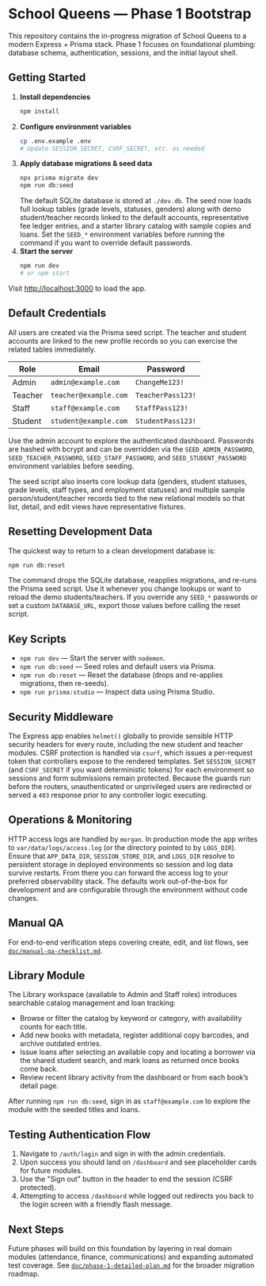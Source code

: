 # School Queens — Phase 1 Bootstrap

This repository contains the in-progress migration of School Queens to a modern Express + Prisma stack.
Phase 1 focuses on foundational plumbing: database schema, authentication, sessions, and the initial
layout shell.

## Getting Started

1. **Install dependencies**
   ```bash
   npm install
   ```
2. **Configure environment variables**
   ```bash
   cp .env.example .env
   # Update SESSION_SECRET, CSRF_SECRET, etc. as needed
   ```
3. **Apply database migrations & seed data**
   ```bash
   npx prisma migrate dev
   npm run db:seed
   ```
   The default SQLite database is stored at `./dev.db`. The seed now loads full lookup tables (grade levels, statuses, genders)
   along with demo student/teacher records linked to the default accounts, representative fee ledger entries, and a starter
   library catalog with sample copies and loans. Set the `SEED_*` environment variables before running the command if you want
   to override default passwords.
4. **Start the server**
   ```bash
   npm run dev
   # or npm start
   ```

Visit [http://localhost:3000](http://localhost:3000) to load the app.

## Default Credentials

All users are created via the Prisma seed script. The teacher and student accounts are linked to the new profile records so you
can exercise the related tables immediately.

| Role    | Email                 | Password         |
|---------|-----------------------|------------------|
| Admin   | `admin@example.com`   | `ChangeMe123!`   |
| Teacher | `teacher@example.com` | `TeacherPass123!`|
| Staff   | `staff@example.com`   | `StaffPass123!`  |
| Student | `student@example.com` | `StudentPass123!`|

Use the admin account to explore the authenticated dashboard. Passwords are hashed with bcrypt and
can be overridden via the `SEED_ADMIN_PASSWORD`, `SEED_TEACHER_PASSWORD`, `SEED_STAFF_PASSWORD`, and `SEED_STUDENT_PASSWORD`
environment variables before seeding.

The seed script also inserts core lookup data (genders, student statuses, grade levels, staff types, and employment statuses) and
multiple sample person/student/teacher records tied to the new relational models so that list, detail, and edit views have
representative fixtures.

## Resetting Development Data

The quickest way to return to a clean development database is:

```bash
npm run db:reset
```

The command drops the SQLite database, reapplies migrations, and re-runs the Prisma seed script. Use it whenever you change
lookups or want to reload the demo students/teachers. If you override any `SEED_*` passwords or set a custom
`DATABASE_URL`, export those values before calling the reset script.

## Key Scripts

- `npm run dev` — Start the server with `nodemon`.
- `npm run db:seed` — Seed roles and default users via Prisma.
- `npm run db:reset` — Reset the database (drops and re-applies migrations, then re-seeds).
- `npm run prisma:studio` — Inspect data using Prisma Studio.

## Security Middleware

The Express app enables `helmet()` globally to provide sensible HTTP security headers for every route, including the new
student and teacher modules. CSRF protection is handled via `csurf`, which issues a per-request token that controllers
expose to the rendered templates. Set `SESSION_SECRET` (and `CSRF_SECRET` if you want deterministic tokens) for each
environment so sessions and form submissions remain protected. Because the guards run before the routers, unauthenticated
or unprivileged users are redirected or served a `403` response prior to any controller logic executing.

## Operations & Monitoring

HTTP access logs are handled by `morgan`. In production mode the app writes to `var/data/logs/access.log` (or the directory
pointed to by `LOGS_DIR`). Ensure that `APP_DATA_DIR`, `SESSION_STORE_DIR`, and `LOGS_DIR` resolve to persistent storage in
deployed environments so session and log data survive restarts. From there you can forward the access log to your preferred
observability stack. The defaults work out-of-the-box for development and are configurable through the environment without
code changes.

## Manual QA

For end-to-end verification steps covering create, edit, and list flows, see [`doc/manual-qa-checklist.md`](doc/manual-qa-checklist.md).

## Library Module

The Library workspace (available to Admin and Staff roles) introduces searchable catalog management and loan tracking:

- Browse or filter the catalog by keyword or category, with availability counts for each title.
- Add new books with metadata, register additional copy barcodes, and archive outdated entries.
- Issue loans after selecting an available copy and locating a borrower via the shared student search, and mark loans as
  returned once books come back.
- Review recent library activity from the dashboard or from each book’s detail page.

After running `npm run db:seed`, sign in as `staff@example.com` to explore the module with the seeded titles and loans.

## Testing Authentication Flow

1. Navigate to `/auth/login` and sign in with the admin credentials.
2. Upon success you should land on `/dashboard` and see placeholder cards for future modules.
3. Use the "Sign out" button in the header to end the session (CSRF protected).
4. Attempting to access `/dashboard` while logged out redirects you back to the login screen with a
   friendly flash message.

## Next Steps

Future phases will build on this foundation by layering in real domain modules (attendance, finance,
communications) and expanding automated test coverage. See [`doc/phase-1-detailed-plan.md`](doc/phase-1-detailed-plan.md)
for the broader migration roadmap.

